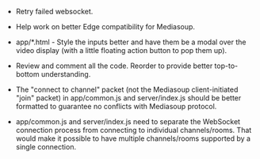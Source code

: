 * Retry failed websocket.

* Help work on better Edge compatibility for Mediasoup.

* app/*.html - Style the inputs better and have them be a modal over the video display (with a little floating action button to pop them up).

* Review and comment all the code.  Reorder to provide better top-to-bottom understanding.

* The "connect to channel" packet (not the Mediasoup client-initiated "join" packet) in app/common.js and server/index.js should be better formatted to guarantee no conflicts with Mediasoup protocol.

* app/common.js and server/index.js need to separate the WebSocket connection process from connecting to individual channels/rooms.  That would make it possible to have multiple channels/rooms supported by a single connection.
